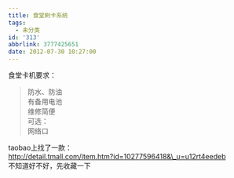 ```yaml
---
title: 食堂刷卡系统
tags:
  - 未分类
id: '313'
abbrlink: 3777425651
date: 2012-07-30 10:27:00
---
```


食堂卡机要求：  

> 防水、防油  
> 有备用电池  
> 维修简便  
> 可选：  
> 网络口  
>   

taobao上找了一款：  
http://detail.tmall.com/item.htm?id=10277596418&\_u=u12rt4eedeb  
不知道好不好，先收藏一下